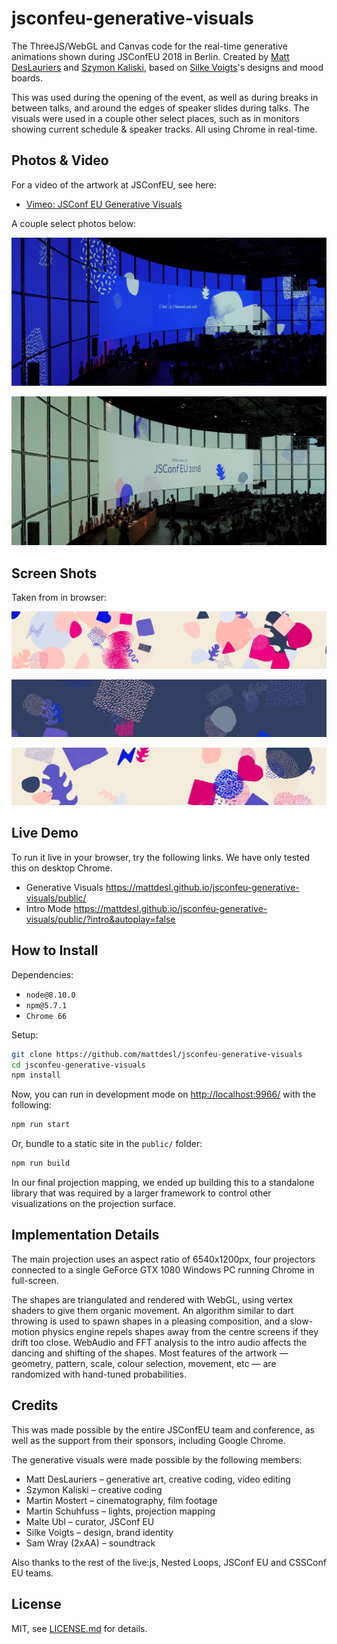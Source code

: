 # jsconfeu-generative-visuals

The ThreeJS/WebGL and Canvas code for the real-time generative animations shown during JSConfEU 2018 in Berlin. Created by [Matt DesLauriers](http://mattdesl.com/) and [Szymon Kaliski](http://szymonkaliski.com/), based on [Silke Voigts](http://www.silkevoigts.de/)'s designs and mood boards.

This was used during the opening of the event, as well as during breaks in between talks, and around the edges of speaker slides during talks. The visuals were used in a couple other select places, such as in monitors showing current schedule & speaker tracks. All using Chrome in real-time.

## Photos & Video

For a video of the artwork at JSConfEU, see here:

- [Vimeo: JSConf EU Generative Visuals](https://vimeo.com/273222929)

A couple select photos below:

![pic1](./photos/p2.jpg)

![pic1](./photos/p3.jpg)

## Screen Shots

Taken from in browser:

![pic1](./photos/render1.jpg)  

![pic2](./photos/render2.jpg)  

![pic2](./photos/render4.jpg)  

## Live Demo

To run it live in your browser, try the following links. We have only tested this on desktop Chrome.

- Generative Visuals
  https://mattdesl.github.io/jsconfeu-generative-visuals/public/
- Intro Mode
  https://mattdesl.github.io/jsconfeu-generative-visuals/public/?intro&autoplay=false

## How to Install

Dependencies:

- `node@8.10.0`
- `npm@5.7.1`
- `Chrome 66`

Setup:

```sh
git clone https://github.com/mattdesl/jsconfeu-generative-visuals
cd jsconfeu-generative-visuals
npm install
```

Now, you can run in development mode on [http://localhost:9966/](http://localhost:9966/) with the following:

```sh
npm run start
```

Or, bundle to a static site in the `public/` folder:

```sh
npm run build
```

In our final projection mapping, we ended up building this to a standalone library that was required by a larger framework to control other visualizations on the projection surface.

## Implementation Details

The main projection uses an aspect ratio of 6540x1200px, four projectors connected to a single GeForce GTX 1080 Windows PC running Chrome in full-screen.

The shapes are triangulated and rendered with WebGL, using vertex shaders to give them organic movement. An algorithm similar to dart throwing is used to spawn shapes in a pleasing composition, and a slow-motion physics engine repels shapes away from the centre screens if they drift too close. WebAudio and FFT analysis to the intro audio affects the dancing and shifting of the shapes. Most features of the artwork — geometry, pattern, scale, colour selection, movement, etc — are randomized with hand-tuned probabilities.

## Credits

This was made possible by the entire JSConfEU team and conference, as well as the support from their sponsors, including Google Chrome.

The generative visuals were made possible by the following members:

- Matt DesLauriers – generative art, creative coding, video editing
- Szymon Kaliski – creative coding
- Martin Mostert – cinematography, film footage
- Martin Schuhfuss – lights, projection mapping
- Malte Ubl – curator, JSConf EU
- Silke Voigts – design, brand identity
- Sam Wray (2xAA) – soundtrack

Also thanks to the rest of the live:js, Nested Loops, JSConf EU and CSSConf EU teams.

## License

MIT, see [LICENSE.md](http://github.com/mattdesl/jsconfeu-generative-visuals/blob/master/LICENSE.md) for details.

